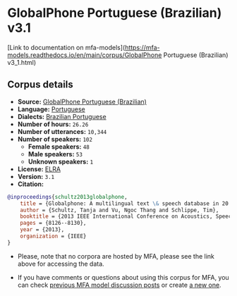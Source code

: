 
# GlobalPhone Portuguese (Brazilian) v3.1

[Link to documentation on mfa-models](https://mfa-models.readthedocs.io/en/main/corpus/GlobalPhone Portuguese (Brazilian) v3_1.html)

## Corpus details

- **Source:** [GlobalPhone Portuguese (Brazilian)](https://catalogue.elra.info/en-us/repository/browse/ELRA-S0201/)
- **Language:** [Portuguese](https://en.wikipedia.org/wiki/Portuguese_language)
- **Dialects:** [Brazilian Portuguese](https://en.wikipedia.org/wiki/Brazilian_Portuguese)
- **Number of hours:** `26.26`
- **Number of utterances:** `10,344`
- **Number of speakers:** `102`
  - **Female speakers:** `48`
  - **Male speakers:** `53`
  - **Unknown speakers:** `1`
- **License:** [ELRA](https://www.elra.info/en/services-around-lrs/distribution/licensing/)
- **Version:** `3.1`
- **Citation:**
```bibtex
@inproceedings{schultz2013globalphone,
	title = {Globalphone: A multilingual text \& speech database in 20 languages},
	author = {Schultz, Tanja and Vu, Ngoc Thang and Schlippe, Tim},
	booktitle = {2013 IEEE International Conference on Acoustics, Speech and Signal Processing},
	pages = {8126--8130},
	year = {2013},
	organization = {IEEE}
}
```

- Please, note that no corpora are hosted by MFA, please see the link above for accessing the data.

- If you have comments or questions about using this corpus for MFA, you can check [previous MFA model discussion posts](https://github.com/MontrealCorpusTools/mfa-models/discussions?discussions_q=GlobalPhone+Portuguese+Brazilian+v3.1) or create [a new one](https://github.com/MontrealCorpusTools/mfa-models/discussions/new).
